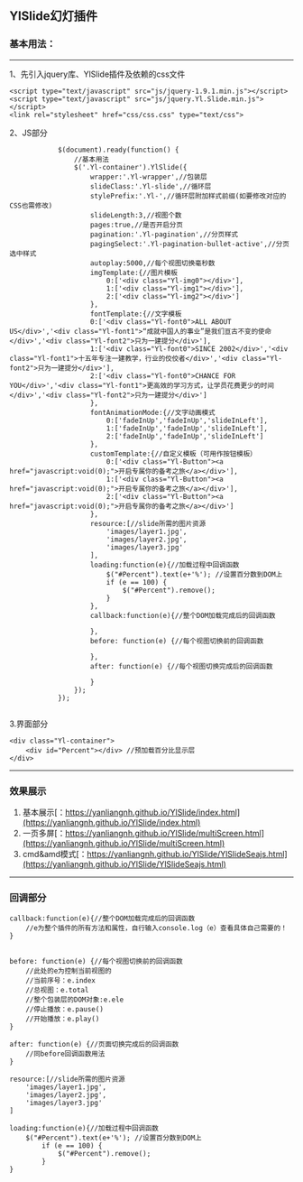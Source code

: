 ﻿YlSlide幻灯插件
---
### 基本用法：

---

1、先引入jquery库、YlSlide插件及依赖的css文件
```
<script type="text/javascript" src="js/jquery-1.9.1.min.js"></script>
<script type="text/javascript" src="js/jquery.Yl.Slide.min.js"></script>
<link rel="stylesheet" href="css/css.css" type="text/css">
```
2、JS部分

```
			$(document).ready(function() {
				//基本用法
				$('.Yl-container').YlSlide({
					wrapper:'.Yl-wrapper',//包装层
					slideClass:'.Yl-slide',//循环层
					stylePrefix:'.Yl-',//循环层附加样式前缀(如要修改对应的CSS也需修改)
					slideLength:3,//视图个数
					pages:true,//是否开启分页
					pagination:'.Yl-pagination',//分页样式
					pagingSelect:'.Yl-pagination-bullet-active',//分页选中样式
					autoplay:5000,//每个视图切换毫秒数	
					imgTemplate:{//图片模板
						0:['<div class="Yl-img0"></div>'],
						1:['<div class="Yl-img1"></div>'],
						2:['<div class="Yl-img2"></div>']
					},
					fontTemplate:{//文字模板
					0:['<div class="Yl-font0">ALL ABOUT US</div>','<div class="Yl-font1">“成就中国人的事业”是我们亘古不变的使命</div>','<div class="Yl-font2">只为一建提分</div>'],
					1:['<div class="Yl-font0">SINCE 2002</div>','<div class="Yl-font1">十五年专注一建教学，行业的佼佼者</div>','<div class="Yl-font2">只为一建提分</div>'],
					2:['<div class="Yl-font0">CHANCE FOR YOU</div>','<div class="Yl-font1">更高效的学习方式，让学员花费更少的时间</div>','<div class="Yl-font2">只为一建提分</div>']
					},
					fontAnimationMode:{//文字动画模式
						0:['fadeInUp','fadeInUp','slideInLeft'],
						1:['fadeInUp','fadeInUp','slideInLeft'],
						2:['fadeInUp','fadeInUp','slideInLeft']
					},
					customTemplate:{//自定义模板（可用作按钮模板）
						0:['<div class="Yl-Button"><a href="javascript:void(0);">开启专属你的备考之旅</a></div>'],
						1:['<div class="Yl-Button"><a href="javascript:void(0);">开启专属你的备考之旅</a></div>'],
						2:['<div class="Yl-Button"><a href="javascript:void(0);">开启专属你的备考之旅</a></div>']
					},
					resource:[//slide所需的图片资源
						'images/layer1.jpg',
						'images/layer2.jpg',
						'images/layer3.jpg'
					],
					loading:function(e){//加载过程中回调函数
						$("#Percent").text(e+'%'); //设置百分数到DOM上
						if (e == 100) {
							$("#Percent").remove();
						}
					},
					callback:function(e){//整个DOM加载完成后的回调函数
												
					},
					before: function(e) {//每个视图切换前的回调函数
						
					}, 
					after: function(e) {//每个视图切换完成后的回调函数
						
					}
				});
			});


```
3.界面部分

```
<div class="Yl-container">
	<div id="Percent"></div> //预加载百分比显示层
</div>
```

---
### 效果展示

1. 基本展示[：https://yanliangnh.github.io/YlSlide/index.html](https://yanliangnh.github.io/YlSlide/index.html) 
2. 一页多屏[：https://yanliangnh.github.io/YlSlide/multiScreen.html](https://yanliangnh.github.io/YlSlide/multiScreen.html)
3. cmd&amd模式[：https://yanliangnh.github.io/YlSlide/YlSlideSeajs.html](https://yanliangnh.github.io/YlSlide/YlSlideSeajs.html)

---

### 回调部分
```
callback:function(e){//整个DOM加载完成后的回调函数
	//e为整个插件的所有方法和属性，自行输入console.log（e）查看具体自己需要的！										
}
				
```


```
before: function(e) {//每个视图切换前的回调函数
    //此处的e为控制当前视图的
    //当前序号：e.index
    //总视图：e.total
    //整个包装层的DOM对象:e.ele
    //停止播放：e.pause()
    //开始播放：e.play()
}
```

```
after: function(e) {//页面切换完成后的回调函数
    //同before回调函数用法						
}
```
```
resource:[//slide所需的图片资源
	'images/layer1.jpg',
	'images/layer2.jpg',
	'images/layer3.jpg'
]

loading:function(e){//加载过程中回调函数
	$("#Percent").text(e+'%'); //设置百分数到DOM上
		if (e == 100) {
			$("#Percent").remove();
		}
}

```

